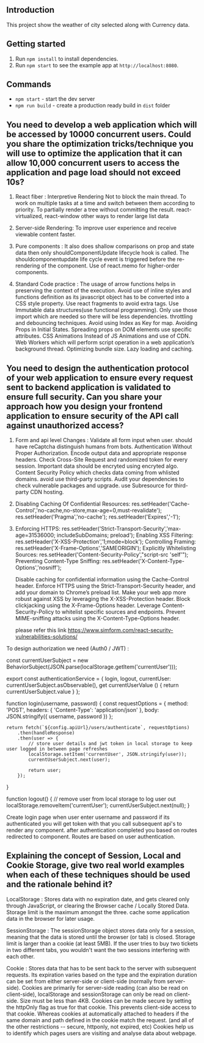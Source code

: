 ## Introduction

This project show the weather of city selected along with Currency data.

## Getting started
1. Run `npm install` to install dependencies.<br />
2. Run `npm start` to see the example app at `http://localhost:8080`.

## Commands

- `npm start` - start the dev server
- `npm run build` - create a production ready build in `dist` folder


## You need to develop a web application which will be accessed by 10000 concurrent users. Could you share the optimization tricks/technique you will use to optimize the application that it can allow 10,000 concurrent users to access the application and page load should not exceed 10s?

1. React fiber : Interpretive Rendering 
    Not to block the main thread.
    To work on multiple tasks at a time and switch between them according to priority.
    To partially render a tree without committing the result.
    react-virtualized, react-window other ways to render large list data

2. Server-side Rendering:
    To improve user experience and receive viewable content faster.

3. Pure components :
    It also does shallow comparisons on prop and state data then only shouldComponentUpdate lifecycle hook is called. The shouldcomponentupdate life cycle event is triggered before the re-rendering of the component.
    Use of react.memo for higher-order components.

4. Standard Code practice  :
    The usage of arrow functions helps in preserving the context of the execution.
    Avoid use of inline styles and functions definition as its javascript object has to be converted into a CSS style property.
    Use react fragments to avoid extra tags.
    Use Immutable data structures(use functional programming).
    Only use those import which are needed so there will be less dependencies.
    throttling and debouncing techniques.
    Avoid using Index as Key for map.
    Avoiding Props in Initial States.
    Spreading props on DOM elements use specific attributes.
    CSS Animations Instead of JS Animations and use of CDN.
    Web Workers which will perform script operation in a web application’s background thread.
    Optimizing bundle size.
    Lazy loading and caching.

## You need to design the authentication protocol of your web application to ensure every request sent to backend application is validated to ensure full security. Can you share your approach how you design your frontend application to ensure security of the API call against unauthorized access?

1. Form and api level Changes : 
     Validate all form input when user. should have reCaptcha distinguish humans from bots.
     Authentication Without Proper Authorization.
     Encode output data and appropriate response headers.
     Check Cross-Site Request and randomized token for every session.
     Important data should be encryted using encryted algo. 
     Content Security Policy which checks data coming from whlisted domains.
     avoid use third-party scripts.
     Audit your dependencies to check vulnerable packages and upgrade.
     use Subresource for third-party CDN hosting.

2. Disabling Caching Of Confidential Resources:
    res.setHeader('Cache-Control','no-cache,no-store,max-age=0,must-revalidate');
    res.setHeader('Pragma','no-cache');
    res.setHeader('Expires','-1');

3. Enforcing HTTPS:
    res.setHeader('Strict-Transport-Security','max-age=31536000; includeSubDomains; preload');
    Enabling XSS Filtering: res.setHeader('X-XSS-Protection','1;mode=block');
    Controlling Framing: res.setHeader('X-Frame-Options','SAMEORIGIN');
    Explicitly Whitelisting Sources: res.setHeader('Content-Security-Policy',"script-src 'self'");
    Preventing Content-Type Sniffing: res.setHeader('X-Content-Type-Options','nosniff');

    Disable caching for confidential information using the Cache-Control header.
    Enforce HTTPS using the Strict-Transport-Security header, and add your domain to Chrome’s preload list.
    Make your web app more robust against XSS by leveraging the X-XSS-Protection header.
    Block clickjacking using the X-Frame-Options header.
    Leverage Content-Security-Policy to whitelist specific sources and endpoints.
    Prevent MIME-sniffing attacks using the X-Content-Type-Options header.

   please refer this link https://www.simform.com/react-security-vulnerabilities-solutions/

To design authorization we need (Auth0 / JWT) :

const currentUserSubject = new BehaviorSubject(JSON.parse(localStorage.getItem('currentUser')));

export const authenticationService = {
    login,
    logout,
    currentUser: currentUserSubject.asObservable(),
    get currentUserValue () { return currentUserSubject.value }
};

function login(username, password) {
    const requestOptions = {
        method: 'POST',
        headers: { 'Content-Type': 'application/json' },
        body: JSON.stringify({ username, password })
    };

    return fetch(`${config.apiUrl}/users/authenticate`, requestOptions)
        .then(handleResponse)
        .then(user => {
            // store user details and jwt token in local storage to keep user logged in between page refreshes
            localStorage.setItem('currentUser', JSON.stringify(user));
            currentUserSubject.next(user);

            return user;
        });
}

function logout() {
    // remove user from local storage to log user out
    localStorage.removeItem('currentUser');
    currentUserSubject.next(null);
}

Create login page when user enter username and password if its authenticated you will get token with that you call subsequent api's to render any component. after authentication completed you based on routes redirected to component. Routes are based on user authentication. 


## Explaining the concept of Session, Local and Cookie Storage, give two real world examples when each of these techniques should be used and the rationale behind it?

LocalStorage :
    Stores data with no expiration date, and gets cleared only through JavaScript, or clearing the Browser cache / Locally Stored Data.
    Storage limit is the maximum amongst the three.
    cache some application data in the browser for later usage.

SessionStorage :
    The sessionStorage object stores data only for a session, meaning that the data is stored until the browser (or tab) is closed.
    Storage limit is larger than a cookie (at least 5MB).
    If the user tries to buy two tickets in two different tabs, you wouldn't want the two sessions interfering with each other.

Cookie :
    Stores data that has to be sent back to the server with subsequent requests. Its expiration varies based on the type and the expiration duration can be set from either server-side or client-side (normally from server-side).
    Cookies are primarily for server-side reading (can also be read on client-side), localStorage and sessionStorage can only be read on client-side.
    Size must be less than 4KB.
    Cookies can be made secure by setting the httpOnly flag as true for that cookie. This prevents client-side access to that cookie.
    Whereas cookies at automatically attached to headers if the same domain and path defined in the cookie match the request. (and all of the other restrictions -- secure, httponly, not expired, etc)
    Cookies help us to identify which pages users are visiting and analyse data about webpage.
